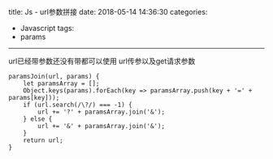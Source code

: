 title: Js - url参数拼接
date: 2018-05-14 14:36:30
categories:
- Javascript
tags:
- params
---
url已经带参数还没有带都可以使用
url传参以及get请求参数

    paramsJoin(url, params) {
        let paramsArray = [];
        Object.keys(params).forEach(key => paramsArray.push(key + '=' + params[key]));
        if (url.search(/\?/) === -1) {
            url += '?' + paramsArray.join('&');
        } else {
            url += '&' + paramsArray.join('&');
        }
        return url;
    }
<!-- more -->
